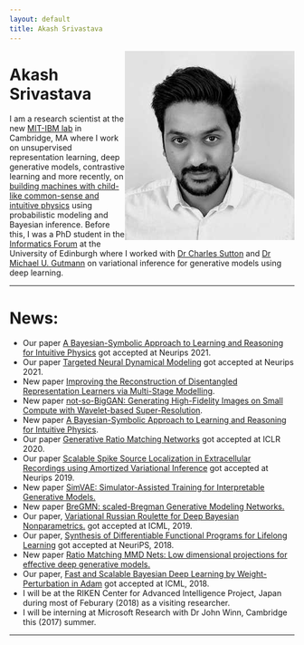 ```yaml
---
layout: default
title: Akash Srivastava
---
```


<!-- <div class="blurb">
	<h1>Akash Srivastava</h1>
	<p>![profile](/profile.jpg) I'm a PhD student in the <a href="http://www.ed.ac.uk/informatics/about/location/forum">Informatics Forum </a>, 
		University of Edinburgh.</p>
	<p>I'm currently working with <a href="http://homepages.inf.ed.ac.uk/csutton/">Dr Charles Sutton</a> 
		on <a href="https://www.cs.princeton.edu/courses/archive/fall11/cos597C/lectures/variational-inference-i.pdf"> ![profile](/profile.jpg)  <img style="float: left;" src="/profile.jpg">
		variational inference</a> and <br>interactive machine learning primarily for unsupervised models. </p>
</div><!-- /.blurb --> 

<img style="float: right;" src="profile_akash.jpeg">

#   Akash Srivastava
I am a research scientist at the new [MIT-IBM lab](https://mitibmwatsonailab.mit.edu/) in Cambridge, MA where I work on unsupervised representation learning, deep generative models, contrastive learning and more recently, on [building machines with child-like common-sense and intuitive physics](https://bcs.mit.edu/) using probabilistic modeling and Bayesian inference. 
Before this, I was a PhD student in the [Informatics Forum](http://www.ed.ac.uk/informatics/about/location/forum) at the University of Edinburgh where I worked with [Dr Charles Sutton](http://homepages.inf.ed.ac.uk/csutton/) and [Dr Michael U. Gutmann](https://sites.google.com/site/michaelgutmann/) on variational inference for generative models using deep learning.

---

# News:
- Our paper [A Bayesian-Symbolic Approach to Learning and Reasoning for Intuitive Physics](https://openreview.net/pdf?id=-YCAwPdyPKw) got accepted at Neurips 2021.
- Our paper [Targeted Neural Dynamical Modeling](https://openreview.net/pdf?id=-YCAwPdyPKw) got accepted at Neurips 2021.
- New paper [Improving the Reconstruction of Disentangled Representation Learners via Multi-Stage Modelling](https://arxiv.org/abs/2010.13187).
- New paper [not-so-BigGAN: Generating High-Fidelity Images on Small Compute with Wavelet-based Super-Resolution](https://arxiv.org/abs/2009.04433).
- New paper [A Bayesian-Symbolic Approach to Learning and Reasoning for Intuitive Physics](https://openreview.net/pdf?id=-YCAwPdyPKw).
- Our paper [Generative Ratio Matching Networks](https://openreview.net/pdf?id=SJg7spEYDS) got accepted at ICLR 2020.
- Our paper [Scalable Spike Source Localization in Extracellular Recordings using Amortized Variational Inference](http://akashgit.github.io/research/cole.pdf) got accepted at Neurips 2019.
- New paper [SimVAE: Simulator-Assisted Training for Interpretable Generative Models.](http://akashgit.github.io/research/simvae.pdf)
- New paper [BreGMN: scaled-Bregman Generative Modeling Networks.](http://akashgit.github.io/research/BregmanGAN2020.pdf)
- Our paper, [Variational Russian Roulette for Deep Bayesian Nonparametrics.](http://xuk.ai/assets/xu2019rave.pdf) got accepted at ICML, 2019.
- Our paper, [Synthesis of Differentiable Functional Programs for Lifelong Learning](https://arxiv.org/abs/1804.00218) got accepted at NeuriPS, 2018.
- New paper [Ratio Matching MMD Nets: Low dimensional projections for effective deep generative models.](http://akashgit.github.io/research/rmn.pdf) 
- Our paper, [Fast and Scalable Bayesian Deep Learning by Weight-Perturbation in Adam](https://arxiv.org/abs/1806.04854) got accepted at ICML, 2018.
- I will be at the RIKEN Center for Advanced Intelligence Project, Japan during most of Feburary (2018) as a visiting researcher.
- I will be interning at Microsoft Research with Dr John Winn, Cambridge this (2017) summer.

---



